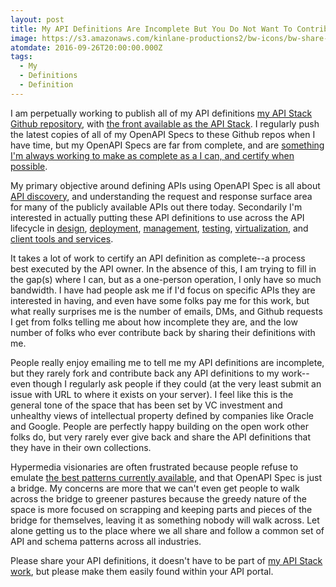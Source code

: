```yaml
---
layout: post
title: My API Definitions Are Incomplete But You Do Not Want To Contribute
image: https://s3.amazonaws.com/kinlane-productions2/bw-icons/bw-share-stack.png
atomdate: 2016-09-26T20:00:00.000Z
tags:
  - My
  - Definitions
  - Definition
---
```

I am perpetually working to publish all of my API definitions [my API Stack Github repository](https://github.com/api-stack/api-stack), with [the front available as the API Stack](http://theapistack.com/). I regularly push the latest copies of all of my OpenAPI Specs to these Github repos when I have time, but my OpenAPI Specs are far from complete, and are [something I'm always working to make as complete as a I can, and certify when possible](http://apievangelist.com/2016/05/02/working-to-establish-a-complete-openapi-spec-for-leading-apis/).

My primary objective around defining APIs using OpenAPI Spec is all about [API discovery](http://discovery.apievangelist.com/), and understanding the request and response surface area for many of the publicly available APIs out there today. Secondarily I'm interested in actually putting these API definitions to use across the API lifecycle in [design](http://design.apievangelist.com), [deployment](http://deployment.apievangelist.com), [management](http://management.apievangelist.com/), [testing](http://testing.apievangelist.com/), [virtualization](http://virtualization.apievangelist.com), and [client tools and services](http://client.apievangelist.com/organizations/).

It takes a lot of work to certify an API definition as complete--a process best executed by the API owner. In the absence of this, I am trying to fill in the gap(s) where I can, but as a one-person operation, I only have so much bandwidth. I have had people ask me if I'd focus on specific APIs they are interested in having, and even have some folks pay me for this work, but what really surprises me is the number of emails, DMs, and Github requests I get from folks telling me about how incomplete they are, and the low number of folks who ever contribute back by sharing their definitions with me.

People really enjoy emailing me to tell me my API definitions are incomplete, but they rarely fork and contribute back any API definitions to my work--even though I regularly ask people if they could (at the very least submit an issue with URL to where it exists on your server). I feel like this is the general tone of the space that has been set by VC investment and unhealthy views of intellectual property defined by companies like Oracle and Google. People are perfectly happy building on the open work other folks do, but very rarely ever give back and share the API definitions that they have in their own collections.

Hypermedia visionaries are often frustrated because people refuse to emulate [the best patterns currently available](http://hypermedia.apievangelist.com/tools/), and that OpenAPI Spec is just a bridge. My concerns are more that we can't even get people to walk across the bridge to greener pastures because the greedy nature of the space is more focused on scrapping and keeping parts and pieces of the bridge for themselves, leaving it as something nobody will walk across. Let alone getting us to the place where we all share and follow a common set of API and schema patterns across all industries.

Please share your API definitions, it doesn't have to be part of [my API Stack work](http://theapistack.com/), but please make them easily found within your API portal.